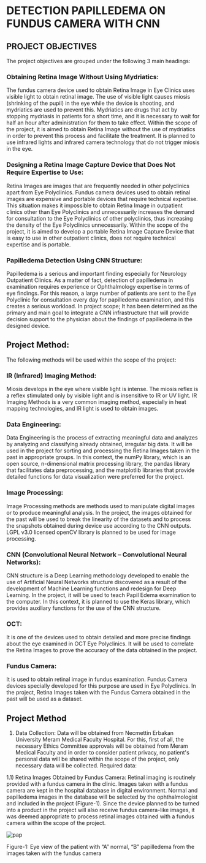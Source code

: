 # DETECTION PAPILLEDEMA ON FUNDUS CAMERA WITH CNN


## PROJECT OBJECTIVES
The project objectives are grouped under the following 3 main headings:
### Obtaining Retina Image Without Using Mydriatics:
The fundus camera device used to obtain Retina Image in Eye Clinics uses visible light to obtain retinal image. The use of visible light causes miosis (shrinking of the pupil) in the eye while the device is shooting, and mydriatics are used to prevent this. Mydriatics are drugs that act by stopping mydriasis in patients for a short time, and it is necessary to wait for half an hour after administration for them to take effect. Within the scope of the project, it is aimed to obtain Retina Image without the use of mydriatics in order to prevent this process and facilitate the treatment. It is planned to use infrared lights and infrared camera technology that do not trigger miosis in the eye.
### Designing a Retina Image Capture Device that Does Not Require Expertise to Use:
Retina Images are images that are frequently needed in other polyclinics apart from Eye Polyclinics. Fundus camera devices used to obtain retinal images are expensive and portable devices that require technical expertise. This situation makes it impossible to obtain Retina Image in outpatient clinics other than Eye Polyclinics and unnecessarily increases the demand for consultation to the Eye Polyclinics of other polyclinics, thus increasing the density of the Eye Polyclinics unnecessarily. Within the scope of the project, it is aimed to develop a portable Retina Image Capture Device that is easy to use in other outpatient clinics, does not require technical expertise and is portable.
### Papilledema Detection Using CNN Structure:
Papilledema is a serious and important finding especially for Neurology Outpatient Clinics. As a matter of fact, detection of papilledema in examination requires experience or Ophthalmology expertise in terms of eye findings. For this reason, a large number of patients are sent to the Eye Polyclinic for consultation every day for papilledema examination, and this creates a serious workload. In project scope; It has been determined as the primary and main goal to integrate a CNN infrastructure that will provide decision support to the physician about the findings of papilledema in the designed device.


## Project Method:
The following methods will be used within the scope of the project:
### IR (Infrared) Imaging Method:
Miosis develops in the eye where visible light is intense. The miosis reflex is a reflex stimulated only by visible light and is insensitive to IR or UV light. IR Imaging Methods is a very common imaging method, especially in heat mapping technologies, and IR light is used to obtain images.
### Data Engineering:
Data Engineering is the process of extracting meaningful data and analyzes by analyzing and classifying already obtained, irregular big data. It will be used in the project for sorting and processing the Retina Images taken in the past in appropriate groups. In this context, the numPy library, which is an open source, n-dimensional matrix processing library, the pandas library that facilitates data preprocessing, and the matplotlib libraries that provide detailed functions for data visualization were preferred for the project.
### Image Processing:
Image Processing methods are methods used to manipulate digital images or to produce meaningful analysis. In the project, the images obtained for the past will be used to break the linearity of the datasets and to process the snapshots obtained during device use according to the CNN outputs. LGPL v3.0 licensed openCV library is planned to be used for image processing.
### CNN (Convolutional Neural Network – Convolutional Neural Networks):
CNN structure is a Deep Learning methodology developed to enable the use of Artificial Neural Networks structure discovered as a result of the development of Machine Learning functions and redesign for Deep Learning. In the project, it will be used to teach Papil Edema examination to the computer. In this context, it is planned to use the Keras library, which provides auxiliary functions for the use of the CNN structure.
### OCT:
It is one of the devices used to obtain detailed and more precise findings about the eye examined in OCT Eye Polyclinics. It will be used to correlate the Retina Images to prove the accuracy of the data obtained in the project.
### Fundus Camera:
It is used to obtain retinal image in fundus examination. Fundus Camera devices specially developed for this purpose are used in Eye Polyclinics. In the project, Retina Images taken with the Fundus Camera obtained in the past will be used as a dataset.

## Project Method
1) Data Collection:
Data will be obtained from Necmettin Erbakan University Meram Medical Faculty Hospital. For this, first of all, the necessary Ethics Committee approvals will be obtained from Meram Medical Faculty and in order to consider patient privacy, no patient's personal data will be shared within the scope of the project, only necessary data will be collected. Required data:
 
1.1) Retina Images Obtained by Fundus Camera:
Retinal imaging is routinely provided with a fundus camera in the clinic. Images taken with a fundus camera are kept in the hospital database in digital environment. Normal and papilledema images in the database will be selected by the ophthalmologist and included in the project (Figure-1). Since the device planned to be turned into a product in the project will also receive fundus camera-like images, it was deemed appropriate to process retinal images obtained with a fundus camera within the scope of the project.


![pap](https://user-images.githubusercontent.com/29986610/211399043-4ecbb2a4-d498-4d48-8b05-bfc05ada0859.png)


 
Figure-1: Eye view of the patient with “A” normal, “B” papilledema from the images taken with the fundus camera

